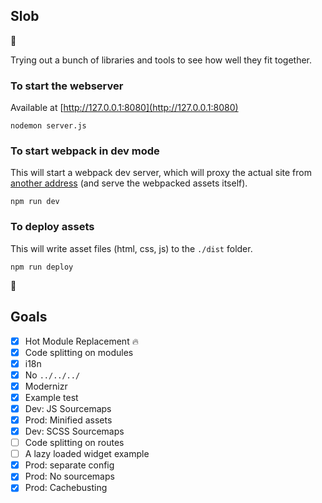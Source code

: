 ## Slob

:snail:

Trying out a bunch of libraries and tools to see how well they fit together.

### To start the webserver

Available at [http://127.0.0.1:8080](http://127.0.0.1:8080)

```
nodemon server.js
```

### To start webpack in dev mode

This will start a webpack dev server, which will proxy the actual site from
[another address](http://localhost:3333) (and serve the webpacked assets itself).

```
npm run dev
```

### To deploy assets

This will write asset files (html, css, js) to the `./dist` folder.

```
npm run deploy
```

:dancer:

## Goals

- [x] Hot Module Replacement :fire:
- [x] Code splitting on modules
- [x] i18n
- [x] No `../../../`
- [x] Modernizr
- [x] Example test
- [x] Dev: JS Sourcemaps
- [x] Prod: Minified assets
- [x] Dev: SCSS Sourcemaps
- [ ] Code splitting on routes
- [ ] A lazy loaded widget example
- [x] Prod: separate config
- [x] Prod: No sourcemaps
- [x] Prod: Cachebusting
